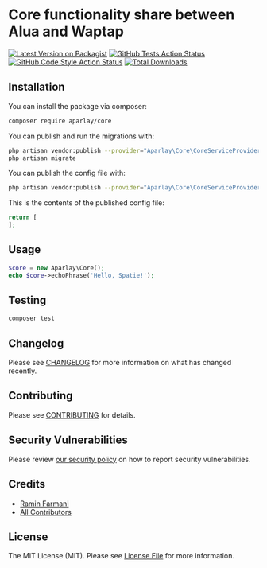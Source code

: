 # Core functionality share between Alua and Waptap

[![Latest Version on Packagist](https://img.shields.io/packagist/v/aparlay/core.svg?style=flat-square)](https://packagist.org/packages/aparlay/core)
[![GitHub Tests Action Status](https://img.shields.io/github/workflow/status/aparlay/core/run-tests?label=tests)](https://github.com/aparlay/core/actions?query=workflow%3Arun-tests+branch%3Amain)
[![GitHub Code Style Action Status](https://img.shields.io/github/workflow/status/aparlay/core/Check%20&%20fix%20styling?label=code%20style)](https://github.com/aparlay/core/actions?query=workflow%3A"Check+%26+fix+styling"+branch%3Amain)
[![Total Downloads](https://img.shields.io/packagist/dt/aparlay/core.svg?style=flat-square)](https://packagist.org/packages/aparlay/core)

## Installation

You can install the package via composer:

```bash
composer require aparlay/core
```

You can publish and run the migrations with:

```bash
php artisan vendor:publish --provider="Aparlay\Core\CoreServiceProvider" --tag="core-migrations"
php artisan migrate
```

You can publish the config file with:
```bash
php artisan vendor:publish --provider="Aparlay\Core\CoreServiceProvider" --tag="core-config"
```

This is the contents of the published config file:

```php
return [
];
```

## Usage

```php
$core = new Aparlay\Core();
echo $core->echoPhrase('Hello, Spatie!');
```

## Testing

```bash
composer test
```

## Changelog

Please see [CHANGELOG](CHANGELOG.md) for more information on what has changed recently.

## Contributing

Please see [CONTRIBUTING](.github/CONTRIBUTING.md) for details.

## Security Vulnerabilities

Please review [our security policy](../../security/policy) on how to report security vulnerabilities.

## Credits

- [Ramin Farmani](https://github.com/farmani)
- [All Contributors](../../contributors)

## License

The MIT License (MIT). Please see [License File](LICENSE.md) for more information.
